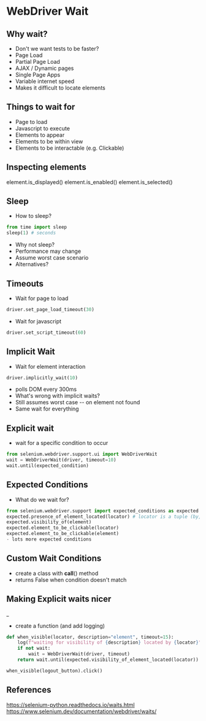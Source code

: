 WebDriver Wait
==============

Why wait?
---------

- Don't we want tests to be faster?
- Page Load
- Partial Page Load
- AJAX / Dynamic pages
- Single Page Apps
- Variable internet speed
- Makes it difficult to locate elements

Things to wait for
------------------

- Page to load
- Javascript to execute
- Elements to appear
- Elements to be within view
- Elements to be interactable (e.g. Clickable)


Inspecting elements
-------------------

element.is_displayed()
element.is_enabled()
element.is_selected()


Sleep
-----

- How to sleep?
```python
from time import sleep
sleep(1) # seconds
```
- Why not sleep?
- Performance may change
- Assume worst case scenario
- Alternatives?


Timeouts
--------

- Wait for page to load
```python
driver.set_page_load_timeout(30)
```
- Wait for javascript
```python
driver.set_script_timeout(60)
```

Implicit Wait
-------------

- Wait for element interaction
```python
driver.implicitly_wait(10)
```
- polls DOM every 300ms
- What's wrong with implicit waits?
- Still assumes worst case -- on element not found
- Same wait for everything


Explicit wait
-------------

- wait for a specific condition to occur
```python
from selenium.webdriver.support.ui import WebDriverWait
wait = WebDriverWait(driver, timeout=10)
wait.until(expected_condition)
```

Expected Conditions
-------------------
- What do we wait for?
```python
from selenium.webdriver.support import expected_conditions as expected
expected.presence_of_element_located(locator) # locator is a tuple (by, text)
expected.visibility_of(element)
expected.element_to_be_clickable(locator)
expected.element_to_be_clickable(element)
- lots more expected conditions
```


Custom Wait Conditions
----------------------
- create a class with __call__() method
- returns False when condition doesn't match


Making Explicit waits nicer
---------------------------
_

- create a function (and add logging)
```python
def when_visible(locator, description="element", timeout=15):
	log(f"waiting for visibility of {description} located by {locator}")
	if not wait:
		wait = WebDriverWait(driver, timeout)
	return wait.until(expected.visibility_of_element_located(locator))

when_visible(logout_button).click()
```


References
----------

https://selenium-python.readthedocs.io/waits.html
https://www.selenium.dev/documentation/webdriver/waits/
